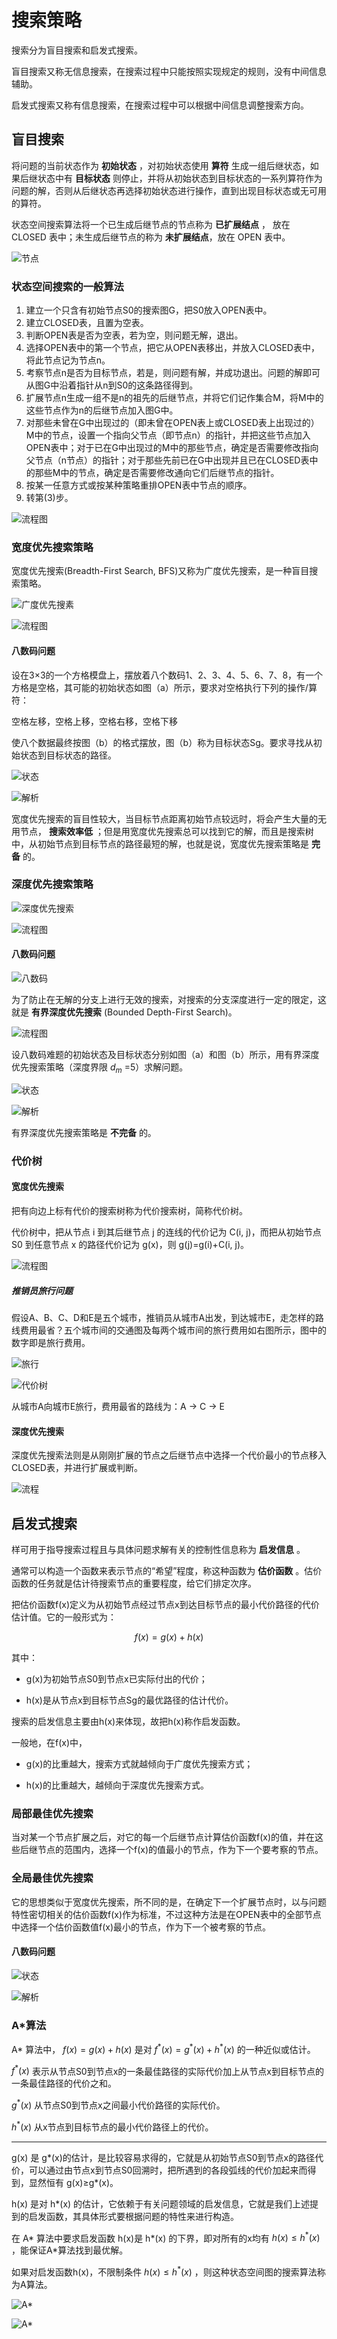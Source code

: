 # 搜索策略

搜索分为盲目搜索和启发式搜索。

盲⽬搜索又称⽆信息搜索，在搜索过程中只能按照实现规定的规则，没有中间信息辅助。

启发式搜索又称有信息搜索，在搜索过程中可以根据中间信息调整搜索方向。

## 盲目搜索

将问题的当前状态作为 **初始状态** ，对初始状态使用 **算符** 生成一组后继状态，如果后继状态中有 **目标状态** 则停止，并将从初始状态到目标状态的一系列算符作为问题的解，否则从后继状态再选择初始状态进行操作，直到出现目标状态或无可用的算符。

状态空间搜索算法将一个已生成后继节点的节点称为 **已扩展结点** ， 放在 CLOSED 表中；未生成后继节点的称为 **未扩展结点**，放在 OPEN 表中。

![节点](img/03/01.png)

### 状态空间搜索的一般算法

1. 建⽴⼀个只含有初始节点S0的搜索图G，把S0放⼊OPEN表中。
2. 建⽴CLOSED表，且置为空表。
3. 判断OPEN表是否为空表，若为空，则问题⽆解，退出。
4. 选择OPEN表中的第⼀个节点，把它从OPEN表移出，并放⼊CLOSED表中，将此节点记为节点n。
5. 考察节点n是否为⽬标节点，若是，则问题有解，并成功退出。问题的解即可从图G中沿着指针从n到S0的这条路径得到。
6. 扩展节点n⽣成⼀组不是n的祖先的后继节点，并将它们记作集合M，将M中的这些节点作为n的后继节点加⼊图G中。
7. 对那些未曾在G中出现过的（即未曾在OPEN表上或CLOSED表上出现过的）M中的节点，设置⼀个指向⽗节点（即节点n）的指针，并把这些节点加⼊OPEN表中；对于已在G中出现过的M中的那些节点，确定是否需要修改指向⽗节点（n节点）的指针；对于那些先前已在G中出现并且已在CLOSED表中的那些M中的节点，确定是否需要修改通向它们后继节点的指针。
8. 按某⼀任意⽅式或按某种策略重排OPEN表中节点的顺序。
9. 转第(3)步。

![流程图](img/03/02.png)

### 宽度优先搜索策略

宽度优先搜索(Breadth-First Search, BFS)又称为⼴度优先搜索，是⼀种盲⽬搜索策略。

![广度优先搜素](img/03/03.png)

![流程图](img/03/08.png)

#### 八数码问题

设在3×3的⼀个⽅格模盘上，摆放着⼋个数码1、2、3、4、5、6、7、8，有⼀个⽅格是空格，其可能的初始状态如图（a）所⽰，要求对空格执⾏下列的操作/算符：

空格左移，空格上移，空格右移，空格下移

使⼋个数据最终按图（b）的格式摆放，图（b）称为⽬标状态Sg。要求寻找从初始状态到⽬标状态的路径。

![状态](img/03/04.png)

![解析](img/03/05.png)

宽度优先搜索的盲⽬性较⼤，当⽬标节点距离初始节点较远时，将会产⽣⼤量的⽆⽤节点， **搜索效率低** ；但是⽤宽度优先搜索总可以找到它的解，⽽且是搜索树中，从初始节点到⽬标节点的路径最短的解，也就是说，宽度优先搜索策略是 **完备** 的。

### 深度优先搜索策略

![深度优先搜索](img/03/06.png)

![流程图](img/03/09.png)

#### 八数码问题

![八数码](img/03/07.png)

为了防⽌在⽆解的分⽀上进⾏⽆效的搜索，对搜索的分⽀深度进⾏⼀定的限定，这就是 **有界深度优先搜索** (Bounded Depth-First Search)。

![流程图](img/03/10.png)

设⼋数码难题的初始状态及⽬标状态分别如图（a）和图（b）所⽰，⽤有界深度优先搜索策略（深度界限 $d_m$ =5）求解问题。

![状态](img/03/11.png)

![解析](img/03/12.png)

有界深度优先搜索策略是 **不完备** 的。

### 代价树

#### 宽度优先搜索

把有向边上标有代价的搜索树称为代价搜索树，简称代价树。

代价树中，把从节点 i 到其后继节点 j 的连线的代价记为 C(i, j)，⽽把从初始节点 S0 到任意节点 x 的路径代价记为 g(x)，则 g(j)=g(i)+C(i, j)。

![流程图](img/03/13.png)

##### 推销员旅行问题

假设A、B、C、D和E是五个城市，推销员从城市A出发，到达城市E，⾛怎样的路线费⽤最省？五个城市间的交通图及每两个城市间的旅⾏费⽤如右图所⽰，图中的数字即是旅⾏费⽤。

![旅行](img/03/14.png)

![代价树](img/03/15.png)

从城市A向城市E旅⾏，费⽤最省的路线为：A $\rightarrow$ C $\rightarrow$ E

#### 深度优先搜索

深度优先搜索法则是从刚刚扩展的节点之后继节点中选择⼀个代价最⼩的节点移⼊CLOSED表，并进⾏扩展或判断。

![流程](img/03/16.png)

## 启发式搜索

样可⽤于指导搜索过程且与具体问题求解有关的控制性信息称为 **启发信息** 。

通常可以构造⼀个函数来表⽰节点的“希望”程度，称这种函数为 **估价函数** 。估价函数的任务就是估计待搜索节点的重要程度，给它们排定次序。

把估价函数f(x)定义为从初始节点经过节点x到达⽬标节点的最⼩代价路径的代价估计值。它的⼀般形式为：

$$
f(x) = g(x) + h(x)
$$

其中：

- g(x)为初始节点S0到节点x已实际付出的代价；

- h(x)是从节点x到⽬标节点Sg的最优路径的估计代价。

搜索的启发信息主要由h(x)来体现，故把h(x)称作启发函数。

⼀般地，在f(x)中，

- g(x)的⽐重越⼤，搜索⽅式就越倾向于⼴度优先搜索⽅式；

- h(x)的⽐重越⼤，越倾向于深度优先搜索⽅式。

### 局部最佳优先搜索

当对某⼀个节点扩展之后，对它的每⼀个后继节点计算估价函数f(x)的值，并在这些后继节点的范围内，选择⼀个f(x)的值最⼩的节点，作为下⼀个要考察的节点。

### 全局最佳优先搜索

它的思想类似于宽度优先搜索，所不同的是，在确定下⼀个扩展节点时，以与问题特性密切相关的估价函数f(x)作为标准，不过这种⽅法是在OPEN表中的全部节点中选择⼀个估价函数值f(x)最⼩的节点，作为下⼀个被考察的节点。

#### 八数码问题

![状态](img/03/17.png)

![解析](img/03/18.png)

### A*算法

A* 算法中， $f(x) = g(x) + h(x)$ 是对 $f^{*}(x) = g^{*}(x) + h^{*}(x)$ 的一种近似或估计。

$f^{*}(x)$ 表⽰从节点S0到节点x的⼀条最佳路径的实际代价加上从节点x到⽬标节点的⼀条最佳路径的代价之和。

$g^{*}(x)$ 从节点S0到节点x之间最⼩代价路径的实际代价。

$h^{*}(x)$ 从x节点到⽬标节点的最⼩代价路径上的代价。

---

g(x) 是 g*(x)的估计，是⽐较容易求得的，它就是从初始节点S0到节点x的路径代价，可以通过由节点x到节点S0回溯时，把所遇到的各段弧线的代价加起来⽽得到，显然恒有 g(x)≥g*(x)。

h(x) 是对 h*(x) 的估计，它依赖于有关问题领域的启发信息，它就是我们上述提到的启发函数，其具体形式要根据问题的特性来进⾏构造。

在 A* 算法中要求启发函数 h(x)是 h*(x) 的下界，即对所有的x均有 $h(x) \leq h^{*}(x)$ ，能保证A*算法找到最优解。

如果对启发函数h(x)，不限制条件 $h(x) \leq h^{*}(x)$ ，则这种状态空间图的搜索算法称为A算法。

![A*](img/03/19.png)

![A*](img/03/20.png)

